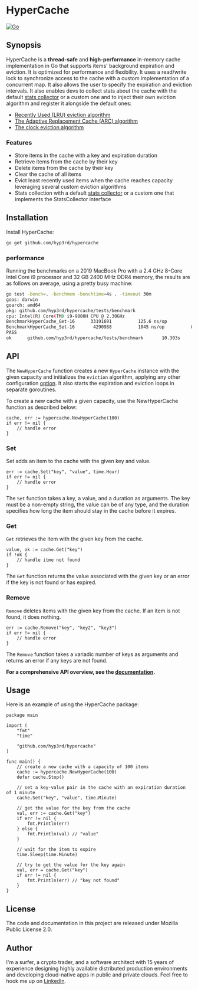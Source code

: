 # HyperCache

[![Go](https://github.com/hyp3rd/hypercache/actions/workflows/go.yml/badge.svg)][def]

## Synopsis

HyperCache is a **thread-safe** and **high-performance** in-memory cache implementation in Go that supports items' background expiration and eviction.
It is optimized for performance and flexibility. It uses a read/write lock to synchronize access to the cache with a custom implementation of a concurrent map. It also allows the user to specify the expiration and eviction intervals.
It also enables devs to collect stats about the cache with the default [stats collector](./stats/collector.go) or a custom one and to inject their own eviction algorithm and register it alongside the default ones:

- [Recently Used (LRU) eviction algorithm](./lru.go)
- [The Adaptive Replacement Cache (ARC) algorithm](./arc.go)
- [The clock eviction algorithm](./clock.go)

### Features

- Store items in the cache with a key and expiration duration
- Retrieve items from the cache by their key
- Delete items from the cache by their key
- Clear the cache of all items
- Evict least recently used items when the cache reaches capacity leveraging several custom eviction algorithms
- Stats collection with a default [stats collector](./stats/collector.go) or a custom one that implements the StatsCollector interface

## Installation

Install HyperCache:

```bash
go get github.com/hyp3rd/hypercache
```

### performance

Running the benchmarks on a 2019 MacBook Pro with a 2.4 GHz 8-Core Intel Core i9 processor and 32 GB 2400 MHz DDR4 memory, the results are as follows on average, using a pretty busy machine:

```bash
go test -bench=. -benchmem -benchtime=4s . -timeout 30m
goos: darwin
goarch: amd64
pkg: github.com/hyp3rd/hypercache/tests/benchmark
cpu: Intel(R) Core(TM) i9-9880H CPU @ 2.30GHz
BenchmarkHyperCache_Get-16      33191691          125.6 ns/op          0 B/op          0 allocs/op
BenchmarkHyperCache_Set-16       4290988          1045 ns/op          88 B/op          3 allocs/op
PASS
ok      github.com/hyp3rd/hypercache/tests/benchmark       10.303s
```

## API

The `NewHyperCache` function creates a new `HyperCache` instance with the given capacity and initializes the `eviction` algorithm, applying any other configuration [option](./options.go). It also starts the expiration and eviction loops in separate goroutines.

To create a new cache with a given capacity, use the NewHyperCache function as described below:

```golang
cache, err := hypercache.NewHyperCache(100)
if err != nil {
    // handle error
}
```

### Set

Set adds an item to the cache with the given key and value.

```golang
err := cache.Set("key", "value", time.Hour)
if err != nil {
    // handle error
}
```

The `Set` function takes a key, a value, and a duration as arguments. The key must be a non-empty string, the value can be of any type, and the duration specifies how long the item should stay in the cache before it expires.

### Get

`Get` retrieves the item with the given key from the cache.

```golang
value, ok := cache.Get("key")
if !ok {
    // handle itme not found
}
```

The `Get` function returns the value associated with the given key or an error if the key is not found or has expired.

### Remove

`Remove` deletes items with the given key from the cache. If an item is not found, it does nothing.

```golang
err := cache.Remove("key", "key2", "key3")
if err != nil {
    // handle error
}
```

The `Remove` function takes a variadic number of keys as arguments and returns an error if any keys are not found.

**For a comprehensive API overview, see the [documentation](https://pkg.go.dev/github.com/hyp3rd/hypercache).**

## Usage

Here is an example of using the HyperCache package:

```golang
package main

import (
    "fmt"
    "time"

    "github.com/hyp3rd/hypercache"
)

func main() {
    // create a new cache with a capacity of 100 items
    cache := hypercache.NewHyperCache(100)
    defer cache.Stop()

    // set a key-value pair in the cache with an expiration duration of 1 minute
    cache.Set("key", "value", time.Minute)

    // get the value for the key from the cache
    val, err := cache.Get("key")
    if err != nil {
        fmt.Println(err)
    } else {
        fmt.Println(val) // "value"
    }

    // wait for the item to expire
    time.Sleep(time.Minute)

    // try to get the value for the key again
    val, err = cache.Get("key")
    if err != nil {
        fmt.Println(err) // "key not found"
    }
}
```

## License

The code and documentation in this project are released under Mozilla Public License 2.0.

## Author

I'm a surfer, a crypto trader, and a software architect with 15 years of experience designing highly available distributed production environments and developing cloud-native apps in public and private clouds. Feel free to hook me up on [LinkedIn](https://www.linkedin.com/in/francesco-cosentino/).

[def]: https://github.com/hyp3rd/hypercache/actions/workflows/go.yml
